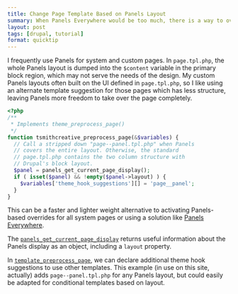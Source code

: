 ```yaml
---
title: Change Page Template Based on Panels Layout
summary: When Panels Everywhere would be too much, there is a way to override Drupal's page template for pages powered by Panels, leaving a more robust template for system pages.
layout: post
tags: [drupal, tutorial]
format: quicktip
---
```


I frequently use Panels for system and custom pages. In `page.tpl.php`,
the whole Panels layout is dumped into the `$content` variable in the primary
block region, which may not serve the needs of the design. My custom Panels
layouts often built on the UI defined in `page.tpl.php`, so I like
using an alternate template suggestion for those pages which has less structure,
leaving Panels more freedom to take over the page completely.

``` php
<?php
/**
 * Implements theme_preprocess_page()
 */
function tsmithcreative_preprocess_page(&$variables) {
  // Call a stripped down "page--panel.tpl.php" when Panels
  // covers the entire layout. Otherwise, the standard
  // page.tpl.php contains the two column structure with
  // Drupal's block layout.
  $panel = panels_get_current_page_display();
  if ( isset($panel) && !empty($panel->layout) ) {
    $variables['theme_hook_suggestions'][] = 'page__panel';
  }
}
```

<!-- more -->

This can be a faster and lighter weight alternative to activating Panels-based
overrides for all system pages or using a solution like
[Panels Everywhere](https://drupal.org/project/panels_everywhere).

The [`panels_get_current_page_display`](http://drupalcontrib.org/api/drupal/contributions%21panels%21panels.module/function/panels_get_current_page_display/7)
returns useful information about the Panels display as an object, including a
`layout` property.

In [`template_preprocess_page`](https://api.drupal.org/api/drupal/includes%21theme.inc/function/template_preprocess_page/7),
we can declare additional theme hook suggestions to use other templates. This
example (in use on this site, actually) adds `page--panel.tpl.php` for any
Panels layout, but could easily be adapted for conditional templates based
on layout.

